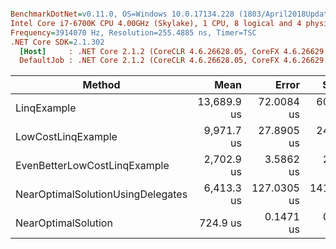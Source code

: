 ``` ini

BenchmarkDotNet=v0.11.0, OS=Windows 10.0.17134.228 (1803/April2018Update/Redstone4)
Intel Core i7-6700K CPU 4.00GHz (Skylake), 1 CPU, 8 logical and 4 physical cores
Frequency=3914070 Hz, Resolution=255.4885 ns, Timer=TSC
.NET Core SDK=2.1.302
  [Host]     : .NET Core 2.1.2 (CoreCLR 4.6.26628.05, CoreFX 4.6.26629.01), 64bit RyuJIT
  DefaultJob : .NET Core 2.1.2 (CoreCLR 4.6.26628.05, CoreFX 4.6.26629.01), 64bit RyuJIT


```
|                            Method |        Mean |       Error |      StdDev | Scaled | ScaledSD |    Gen 0 | Allocated |
|---------------------------------- |------------:|------------:|------------:|-------:|---------:|---------:|----------:|
|                       LinqExample | 13,689.9 us |  72.0084 us |  60.1302 us |  18.89 |     0.08 | 109.3750 |  480000 B |
|                LowCostLinqExample |  9,971.7 us |  27.8905 us |  24.7242 us |  13.76 |     0.03 |        - |       0 B |
|      EvenBetterLowCostLinqExample |  2,702.9 us |   3.5862 us |   2.7998 us |   3.73 |     0.00 |        - |       0 B |
| NearOptimalSolutionUsingDelegates |  6,413.3 us | 127.0305 us | 141.1941 us |   8.85 |     0.19 |        - |       0 B |
|               NearOptimalSolution |    724.9 us |   0.1471 us |   0.1148 us |   1.00 |     0.00 |        - |       0 B |
